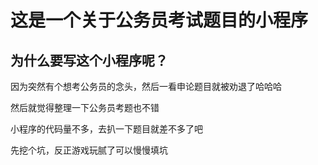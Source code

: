 # 这是一个关于公务员考试题目的小程序

## 为什么要写这个小程序呢？
因为突然有个想考公务员的念头，然后一看申论题目就被劝退了哈哈哈

然后就觉得整理一下公务员考题也不错

小程序的代码量不多，去扒一下题目就差不多了吧

先挖个坑，反正游戏玩腻了可以慢慢填坑
